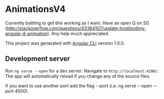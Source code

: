 # AnimationsV4

Currently battling to get this working as I want. Have an open Q on SO (http://stackoverflow.com/questions/43384107/update-hostbinding-angular-4-animation). Any help much appreciated.

This project was generated with [Angular CLI](https://github.com/angular/angular-cli) version 1.0.0.

## Development server

Run `ng serve --open` for a dev server. Navigate to `http://localhost:4200/`.
The app will automatically reload if you change any of the source files. 

If you want to use another port add the flag --port (i.e. ng serve --open --port 4500). 
